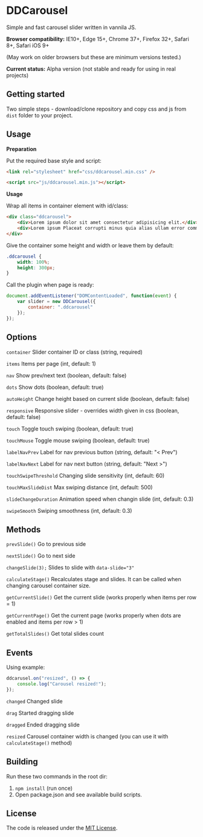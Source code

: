 # DDCarousel

Simple and fast carousel slider written in vannila JS.

**Browser compatibility:** IE10+, Edge 15+, Chrome 37+, Firefox 32+, Safari 8+, Safari iOS 9+

(May work on older browsers but these are minimum versions tested.)

**Current status:** Alpha version (not stable and ready for using in real projects)

## Getting started

Two simple steps - download/clone repository and copy css and js from `dist` folder to your project.

## Usage

**Preparation**

Put the required base style and script:

```html
<link rel="stylesheet" href="css/ddcarousel.min.css" />
```

```html
<script src="js/ddcarousel.min.js"></script>
```

**Usage**

Wrap all items in container element with id/class:

```html
<div class="ddcarousel">
	<div>Lorem ipsum dolor sit amet consectetur adipisicing elit.</div>
	<div>Lorem ipsum Placeat corrupti minus quia alias ullam error commodi recusandae dolores.</div>
</div>
```

Give the container some height and width or leave them by default:

```css
.ddcarousel {
	width: 100%;
	height: 300px;
}
```

Call the plugin when page is ready:

```js
document.addEventListener("DOMContentLoaded", function(event) {
	var slider = new DDCarousel({
		container: ".ddcarousel"
	});
});
```

## Options

`container` Slider container ID or class (string, required)

`items` Items per page (int, default: 1)

`nav` Show prev/next text (boolean, default: false)

`dots` Show dots (boolean, default: true)

`autoHeight` Change height based on current slide (boolean, default: false)

`responsive` Responsive slider - overrides width given in css (boolean, default: false)

`touch` Toggle touch swiping (boolean, default: true)

`touchMouse` Toggle mouse swiping (boolean, default: true)

`labelNavPrev` Label for nav previous button (string, default: "< Prev")

`labelNavNext` Label for nav next button (string, default: "Next >")

`touchSwipeThreshold` Changing slide sensitivity (int, default: 60)

`touchMaxSlideDist` Max swiping distance (int, default: 500)

`slideChangeDuration` Animation speed when changin slide (int, default: 0.3)

`swipeSmooth` Swiping smoothness (int, default: 0.3)

## Methods

`prevSlide()` Go to previous side

`nextSlide()` Go to next side

`changeSlide(3);` Slides to slide with `data-slide="3"`

`calculateStage()` Recalculates stage and slides. It can be called when changing carousel container size.

`getCurrentSlide()` Get the current slide (works properly when items per row = 1)

`getCurrentPage()` Get the current page (works properly when dots are enabled and items per row > 1)

`getTotalSlides()` Get total slides count

## Events

Using example:

```js
ddcarusel.on("resized", () => {
	console.log("Carousel resized!");
});
```

`changed` Changed slide

`drag` Started dragging slide

`dragged` Ended dragging slide

`resized` Carousel container width is changed (you can use it with `calculateStage()` method)

## Building

Run these two commands in the root dir:

1. `npm install` (run once)
2. Open package.json and see available build scripts.

## License

The code is released under the [MIT License](https://github.com/danaildinev/ddcarousel/blob/master/LICENSE).
